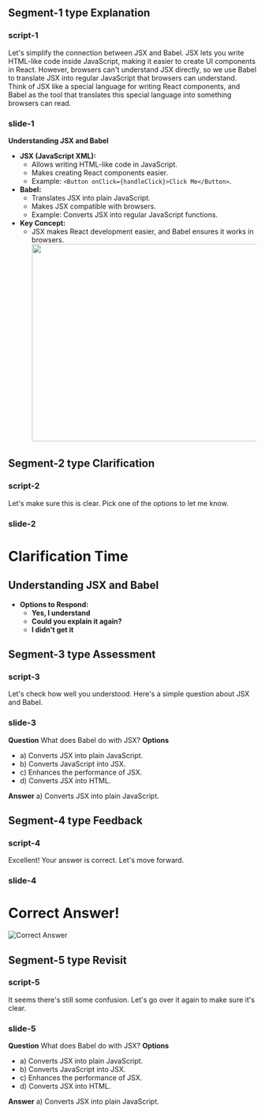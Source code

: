 ## Segment-1 type Explanation

### script-1

Let's simplify the connection between JSX and Babel. JSX lets you write HTML-like code inside JavaScript, making it easier to create UI components in React. However, browsers can't understand JSX directly, so we use Babel to translate JSX into regular JavaScript that browsers can understand. Think of JSX like a special language for writing React components, and Babel as the tool that translates this special language into something browsers can read.

### slide-1

**Understanding JSX and Babel**

- **JSX (JavaScript XML):**
  - Allows writing HTML-like code in JavaScript.
  - Makes creating React components easier.
  - Example: `<Button onClick={handleClick}>Click Me</Button>`.
- **Babel:**
  - Translates JSX into plain JavaScript.
  - Makes JSX compatible with browsers.
  - Example: Converts JSX into regular JavaScript functions.
- **Key Concept:**
  - JSX makes React development easier, and Babel ensures it works in browsers.
    <img src="https://i.imgur.com/CfYNxKI.png" style="height:10vh; width:20vh; object-fit:contain" />

## Segment-2 type Clarification

### script-2

Let's make sure this is clear. Pick one of the options to let me know.

### slide-2

# Clarification Time

## Understanding JSX and Babel

- **Options to Respond:**
  - **Yes, I understand**
  - **Could you explain it again?**
  - **I didn't get it**

## Segment-3 type Assessment

### script-3

Let's check how well you understood. Here's a simple question about JSX and Babel.

### slide-3

**Question**
What does Babel do with JSX?
**Options**

- a) Converts JSX into plain JavaScript.
- b) Converts JavaScript into JSX.
- c) Enhances the performance of JSX.
- d) Converts JSX into HTML.

**Answer**
a) Converts JSX into plain JavaScript.

## Segment-4 type Feedback

### script-4

Excellent! Your answer is correct. Let's move forward.

### slide-4

# Correct Answer!

![Correct Answer](https://img.freepik.com/premium-vector/student-get-right-answer-illustration_561940-7.jpg)

## Segment-5 type Revisit

### script-5

It seems there's still some confusion. Let's go over it again to make sure it's clear.

### slide-5

**Question**
What does Babel do with JSX?
**Options**

- a) Converts JSX into plain JavaScript.
- b) Converts JavaScript into JSX.
- c) Enhances the performance of JSX.
- d) Converts JSX into HTML.

**Answer**
a) Converts JSX into plain JavaScript.
